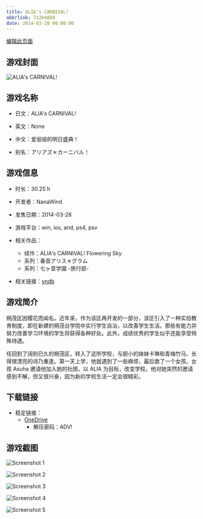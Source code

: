 ```yaml
---
title: ALIA's CARNIVAL!
abbrlink: 712b48b8
date: 2014-03-28 00:00:00
---
```

[编辑此页面](https://github.com/ACG-3/ADV3-source/blob/main/source/_posts/games/ALIA%27s%20CARNIVAL%21.md)

## 游戏封面

![ALIA's CARNIVAL!](https://pan.timero.xyz/d/onedrive/img_lib_001/ALIA%27s%20CARNIVAL%21_cover.avif)


## 游戏名称

- 日文：ALIA's CARNIVAL!
- 英文：None
- 中文：爱丽娅的明日盛典！

- 别名：アリアズ＊カーニバル！


## 游戏信息

- 时长：30.25 h
- 开发者：NanaWind
- 发售日期：2014-03-28
- 游戏平台：win, ios, and, ps4, psv
- 相关作品：
   - 续作：ALIA's CARNIVAL! Flowering Sky
   - 系列：春音アリス＊グラム
   - 系列：七ヶ音学園 -旅行部-

- 相关链接：[vndb](https://vndb.org/v11301)


## 游戏简介

朔茂区因樱花而闻名。近年来，作为该区再开发的一部分，该区引入了一种实验教育制度，即在新建的朔茂台学院中实行学生自治，以改善学生生活。那些有能力并努力改善学习环境的学生将获得各种好处。此外，成绩优秀的学生似乎还能享受特殊待遇。

任回到了阔别已久的朔茂区，转入了这所学校，与胆小的妹妹卡琳和青梅竹马、长得很漂亮的诗乃重逢。第一天上学，他就遇到了一些麻烦，最后救了一个女孩。女孩 Asuha 邀请他加入她的社团，以 ALIA 为目标，改变学校。他对她突然的邀请感到不解，但又很兴奋，因为新的学校生活一定会很精彩。




## 下载链接

- 稳定链接：
    - [OneDrive](https://pan.timero.xyz/onedrive/adv_lib_001/ALIA%27s%20CARNIVAL%21)
        - 解压密码：ADV!



## 游戏截图


![Screenshot 1](https://pan.timero.xyz/d/onedrive/img_lib_001/ALIA%27s%20CARNIVAL%21_Screenshot_1.avif)

![Screenshot 2](https://pan.timero.xyz/d/onedrive/img_lib_001/ALIA%27s%20CARNIVAL%21_Screenshot_2.avif)

![Screenshot 3](https://pan.timero.xyz/d/onedrive/img_lib_001/ALIA%27s%20CARNIVAL%21_Screenshot_3.avif)

![Screenshot 4](https://pan.timero.xyz/d/onedrive/img_lib_001/ALIA%27s%20CARNIVAL%21_Screenshot_4.avif)

![Screenshot 5](https://pan.timero.xyz/d/onedrive/img_lib_001/ALIA%27s%20CARNIVAL%21_Screenshot_5.avif)

